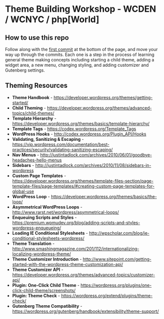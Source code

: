 # Theme Building Workshop - WCDEN / WCNYC / php[World] 

## How to use this repo
Follow along with the [first commit](https://github.com/davidwolfpaw/WordCamp-Denver-Theme-Workshop/commits/master) at the bottom of the page, and move your way up through the commits. Each one is a step in the process of learning general theme making concepts including starting a child theme, adding a widget area, a new menu, changing styling, and adding customizer and Gutenberg settings.

## Theming Resources

- **Theme Handbook** - https://developer.wordpress.org/themes/getting-started/
- **Child Theming** - https://developer.wordpress.org/themes/advanced-topics/child-themes/
- **Template Hierarchy** - https://developer.wordpress.org/themes/basics/template-hierarchy/
- **Template Tags** - https://codex.wordpress.org/Template_Tags
- **WordPress Hooks** - http://codex.wordpress.org/Plugin_API/Hooks
- **Validating, Sanitizing &amp; Escaping** - https://vip.wordpress.com/documentation/best-practices/security/validating-sanitizing-escaping/
- **Nav Menus** - http://justintadlock.com/archives/2010/06/01/goodbye-headaches-hello-menus
- **Sidebars** - http://justintadlock.com/archives/2010/11/08/sidebars-in-wordpress
- **Custom Page Templates** - https://developer.wordpress.org/themes/template-files-section/page-template-files/page-templates/#creating-custom-page-templates-for-global-use
- **WordPress Loop** - https://developer.wordpress.org/themes/basics/the-loop/
- **Asymmetrical WordPress Loops** - http://www.rarst.net/wordpress/asymmetrical-loops/
- **Enqueuing Scripts and Styles** - https://premium.wpmudev.org/blog/adding-scripts-and-styles-wordpress-enqueueing/
- **Loading IE Conditional Stylesheets** - http://wpscholar.com/blog/ie-conditional-stylesheets-wordpress/
- **Theme Translation** - http://www.smashingmagazine.com/201/112/internationalizing-localizing-wordpress-theme/
- **Theme Customizer Introduction** - http://www.sitepoint.com/getting-started-with-the-wordpress-theme-customization-api/
- **Theme Customizer API** - https://developer.wordpress.org/themes/advanced-topics/customizer-api/
- **Plugin: One-Click Child Theme** - https://wordpress.org/plugins/one-click-child-theme/screenshots/
- **Plugin: Theme Check** - https://wordpress.org/extend/plugins/theme-check/
- **Gutenberg Theme Compatibility** - https://wordpress.org/gutenberg/handbook/extensibility/theme-support/
